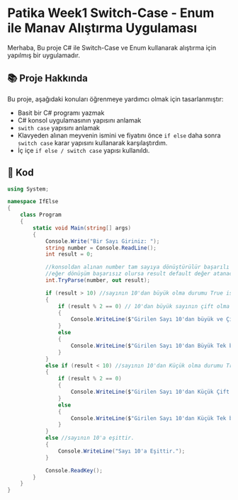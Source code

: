 # Patika Week1 Switch-Case - Enum ile Manav Alıştırma Uygulaması
Merhaba,
Bu proje C# ile Switch-Case ve Enum kullanarak alıştırma için yapılmış bir uygulamadır.

## 📚 Proje Hakkında
Bu proje, aşağıdaki konuları öğrenmeye yardımcı olmak için tasarlanmıştır:
- Basit bir C# programı yazmak
- C# konsol uygulamasının yapısını anlamak
- `swith case` yapısını anlamak
- Klavyeden alınan meyvenin ismini ve fiyatını önce `if else` daha sonra `switch case` karar yapısını kullanarak karşılaştırdım.
- İç içe `if else / switch case` yapısı kullanıldı.

## 🚀 Kod
```csharp
using System;

namespace IfElse
{
    class Program
    {
        static void Main(string[] args)
        {
            Console.Write("Bir Sayı Giriniz: ");
            string number = Console.ReadLine();
            int result = 0;

            //konsoldan alınan number tam sayıya dönüştürülür başarılı olursa result içine atanır.
            //eğer dönüşüm başarısız olursa result default değer atanacak.
            int.TryParse(number, out result);

            if (result > 10) //sayının 10'dan büyük olma durumu True ise Bloğa girecek ve diğer koşullar değerlendirilecek
            {
                if (result % 2 == 0) // 10'dan büyük sayının çift olma durumu sorgulanıyor. True ise bloğa girecek
                {
                    Console.WriteLine($"Girilen Sayı 10'dan büyük ve Çift Bir Sayıdır: {result}");
                }
                else
                {
                    Console.WriteLine($"Girilen Sayı 10'dan Büyük Tek bir Sayıdır: {result}");
                }
            }
            else if (result < 10) //sayının 10'dan Küçük olma durumu True ise Bloğa girecek ve diğer koşullar değerlendirilecek
            {
                if (result % 2 == 0)
                {
                    Console.WriteLine($"Girilen Sayı 10'dan Küçük Çift Bir Sayıdır: {result}");
                }
                else
                {
                    Console.WriteLine($"Girilen Sayı 10'dan Küçük Tek bir Sayıdır: {result}");
                }
            }
            else //sayının 10'a eşittir.
            {
                Console.WriteLine("Sayı 10'a Eşittir.");
            }

            Console.ReadKey();
        }
    }
}
